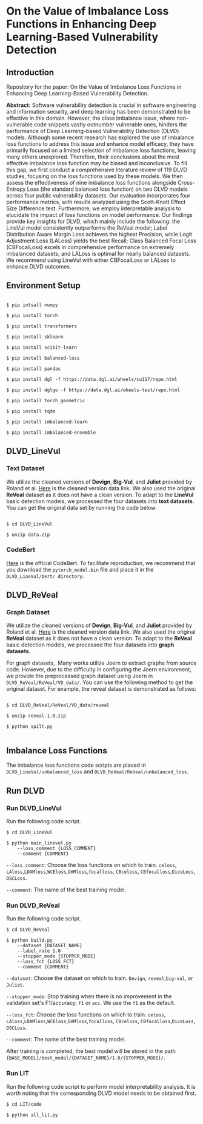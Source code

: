 # On the Value of Imbalance Loss Functions in Enhancing Deep Learning-Based Vulnerability Detection

## Introduction

Repository for the paper: On the Value of Imbalance Loss Functions in Enhancing Deep Learning-Based Vulnerability Detection.

**Abstract:** Software vulnerability detection is crucial in software engineering and information security, and deep learning has been demonstrated to be effective in this domain. However, the class imbalance issue, where non-vulnerable code snippets vastly outnumber vulnerable ones, hinders the performance of Deep Learning-based Vulnerability Detection (DLVD) models. Although some recent research has explored the use of imbalance loss functions to address this issue and enhance model efficacy, they have primarily focused on a limited selection of imbalance loss functions, leaving many others unexplored. Therefore, their conclusions about the most effective imbalance loss function may be biased and inconclusive. To fill this gap, we first conduct a comprehensive literature review of 119 DLVD studies, focusing on the loss functions used by these models. We then assess the effectiveness of nine imbalance loss functions alongside Cross-Entropy Loss (the standard balanced loss function) on two DLVD models across four public vulnerability datasets. Our evaluation incorporates four performance metrics, with results analyzed using the Scott-Knott Effect Size Difference test. Furthermore, we employ interpretable analysis to elucidate the impact of loss functions on model performance. Our findings provide key insights for DLVD, which mainly include the following: the LineVul model consistently outperforms the ReVeal model; Label Distribution Aware Margin Loss achieves the highest Precision, while Logit Adjustment Loss (LALoss) yields the best Recall; Class Balanced Focal Loss (CBFocalLoss) excels in comprehensive performance on extremely imbalanced datasets; and LALoss is optimal for nearly balanced datasets. We recommend using LineVul with either CBFocalLoss or LALoss to enhance DLVD outcomes.

## Environment Setup

```

$ pip intsall numpy

$ pip install torch

$ pip install transformers

$ pip install sklearn

$ pip install scikit-learn

$ pip install balanced-loss

$ pip install pandas

$ pip install dgl -f https://data.dgl.ai/wheels/cu117/repo.html

$ pip install dglgo -f https://data.dgl.ai/wheels-test/repo.html

$ pip install torch_geometric

$ pip install tqdm

$ pip install imbalanced-learn

$ pip install imbalanced-ensemble

```

## DLVD_LineVul

### Text Dataset

We utilize the cleaned versions of **Devign**, **Big-Vul**, and **Juliet** provided by Roland et al. [Here](https://figshare.com/articles/software/Reproduction_Package_for_Data_Quality_for_Software_Vulnerability_Datasets_/20499924) is the cleaned version data link. We also used the original **ReVeal** dataset as it does not have a clean version. To adapt to the **LineVul** basic detection models, we processed the four datasets into **text datasets**. You can get the original data set by running the code below:

```

$ cd DLVD_LineVul

$ unzip data.zip

```

### CodeBert

[Here](https://huggingface.co/microsoft/codebert-base) is the official CodeBert. To facilitate reproduction, we recommend that you download the `pytorch_model.bin` file and place it in the `DLVD_LineVul/bert/ directory`.

## DLVD_ReVeal

### Graph Dataset

We utilize the cleaned versions of **Devign**, **Big-Vul**, and **Juliet** provided by Roland et al. [Here](https://figshare.com/articles/software/Reproduction_Package_for_Data_Quality_for_Software_Vulnerability_Datasets_/20499924) is the cleaned version data link. We also used the original **ReVeal** dataset as it does not have a clean version. To adapt to the **ReVeal** basic detection models, we processed the four datasets into **graph datasets**.

For graph datasets,  Many works utilize Joern to extract graphs from source code. However, due to the difficulty in configuring the Joern environment, we provide the preprocessed graph dataset using Joern in `DLVD_ReVeal/ReVeal/VD_data/`. You can use the following method to get the original dataset. For example, the reveal dataset is demonstrated as follows:

```

$ cd DLVD_ReVeal/ReVeal/VD_data/reveal

$ unzip reveal-1.0.zip

$ python spilt.py


```

## Imbalance Loss Functions

The imbalance loss functions code scripts are placed in `DLVD_LineVul/unbalanced_loss` and `DLVD_ReVeal/ReVeal/unbalanced_loss`.

## Run DLVD

### Run DLVD_LineVul

Run the following code script.

```
$ cd DLVD_LineVul

$ python main_linevul.py
    --loss_comment {LOSS_COMMENT}
    --comment {COMMENT}

```

`--loss_comment`: Choose the loss functions on which to train. `celoss`, `LAloss`,`LDAMloss`,`WCEloss`,`GHMloss`,`focalloss`, `CBceloss`, `CBfocalloss`,`DiceLoss`, `DSCLoss`.

`--comment`: The name of the best training model.

### Run DLVD_ReVeal

Run the following code script.

```
$ cd DLVD_ReVeal

$ python build.py
    --dataset {DATASET_NAME}
    --label_rate 1.0
    --stopper_mode {STOPPER_MODE}
    --loss_fct {LOSS_FCT}
    --comment {COMMENT}

```

`--dataset`: Choose the dataset on which to train. `Devign`, `reveal`,`big-vul`, or `Juliet`.

`--stopper_mode`: Stop training when there is no improvement in the validation set's F1/accuracy. `f1` or `acc`. We use the `f1` as the default.

`--loss_fct`: Choose the loss functions on which to train. `celoss`, `LAloss`,`LDAMloss`,`WCEloss`,`GHMloss`,`focalloss`, `CBceloss`, `CBfocalloss`,`DiceLoss`, `DSCLoss`.

`--comment`: The name of the best training model.

After training is completed, the best model will be stored in the path `{BASE_MODEL}/best_model/{DATASET_NAME}/1.0/{STOPPER_MODE}/`.

### Run LIT

Run the following code script to perform model interpretability analysis. It is worth noting that the corresponding DLVD model needs to be obtained first.

```
$ cd LIT/code

$ python all_lit.py

```
